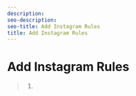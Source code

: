 ```yaml
---
description: 
seo-description: 
seo-title: Add Instagram Rules
title: Add Instagram Rules
---
```


# Add Instagram Rules

>   1.
>   
>   
